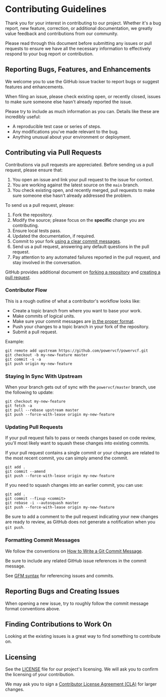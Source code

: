 # Contributing Guidelines

Thank you for your interest in contributing to our project. Whether it's a bug report, new feature, correction, or additional documentation, we greatly value feedback and contributions from our community.

Please read through this document before submitting any issues or pull requests to ensure we have all the necessary
information to effectively respond to your bug report or contribution.

## Reporting Bugs, Features, and Enhancements

We welcome you to use the GitHub issue tracker to report bugs or suggest features and enhancements.

When filing an issue, please check existing open, or recently closed, issues to make sure someone else hasn't already
reported the issue.

Please try to include as much information as you can. Details like these are incredibly useful:

* A reproducible test case or series of steps.
* Any modifications you've made relevant to the bug.
* Anything unusual about your environment or deployment.

## Contributing via Pull Requests

Contributions via pull requests are appreciated. Before sending us a pull request, please ensure that:

1. You open an issue and link your pull request to the issue for context.
2. You are working against the latest source on the `main` branch.
3. You check existing open, and recently merged, pull requests to make sure someone else hasn't already addressed the problem.

To send us a pull request, please:

1. Fork the repository.
2. Modify the source; please focus on the **specific** change you are contributing.
3. Ensure local tests pass.
4. Updated the documentation, if required.
4. Commit to your fork [using a clear commit messages](http://chris.beams.io/posts/git-commit/).
5. Send us a pull request, answering any default questions in the pull request.
6. Pay attention to any automated failures reported in the pull request, and stay involved in the conversation.

GitHub provides additional document on [forking a repository](https://help.github.com/articles/fork-a-repo/) and
[creating a pull request](https://help.github.com/articles/creating-a-pull-request/).

### Contributor Flow

This is a rough outline of what a contributor's workflow looks like:

- Create a topic branch from where you want to base your work.
- Make commits of logical units.
- Make sure your commit messages are [in the proper format](http://chris.beams.io/posts/git-commit/).
- Push your changes to a topic branch in your fork of the repository.
- Submit a pull request.

Example:

``` shell
git remote add upstream https://github.com/powervcf/powervcf.git
git checkout -b my-new-feature master
git commit -s -a
git push origin my-new-feature
```

### Staying In Sync With Upstream

When your branch gets out of sync with the `powervcf/master` branch, use the following to update:

``` shell
git checkout my-new-feature
git fetch -a
git pull --rebase upstream master
git push --force-with-lease origin my-new-feature
```

### Updating Pull Requests

If your pull request fails to pass or needs changes based on code review, you'll most likely want to squash these changes into existing commits.

If your pull request contains a single commit or your changes are related to the most recent commit, you can simply amend the commit.

``` shell
git add .
git commit --amend
git push --force-with-lease origin my-new-feature
```

If you need to squash changes into an earlier commit, you can use:

``` shell
git add .
git commit --fixup <commit>
git rebase -i --autosquash master
git push --force-with-lease origin my-new-feature
```

Be sure to add a comment to the pull request indicating your new changes are ready to review, as GitHub does not generate a notification when you `git push`.

### Formatting Commit Messages

We follow the conventions on [How to Write a Git Commit Message](http://chris.beams.io/posts/git-commit/).

Be sure to include any related GitHub issue references in the commit message.

See [GFM syntax](https://guides.github.com/features/mastering-markdown/#GitHub-flavored-markdown) for referencing issues and commits.

## Reporting Bugs and Creating Issues

When opening a new issue, try to roughly follow the commit message format conventions above.

## Finding Contributions to Work On

Looking at the existing issues is a great way to find something to contribute on.

## Licensing

See the [LICENSE](LICENSE) file for our project's licensing. We will ask you to confirm the licensing of your contribution.

We may ask you to sign a [Contributor License Agreement (CLA)](http://en.wikipedia.org/wiki/Contributor_License_Agreement) for larger changes.
